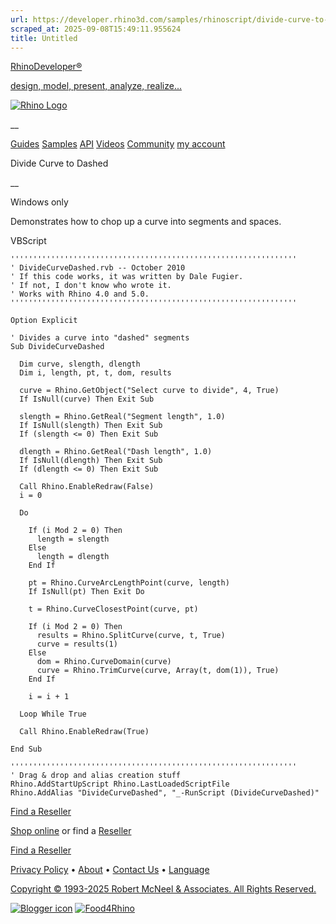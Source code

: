 ```yaml
---
url: https://developer.rhino3d.com/samples/rhinoscript/divide-curve-to-dashed/
scraped_at: 2025-09-08T15:49:11.955624
title: Untitled
---
```


[RhinoDeveloper®](/)

[design, model, present, analyze, realize...](/)

[![Rhino Logo](https://developer.rhino3d.com/images/rhinodevlogo.png)](/)

__

[Guides](https://developer.rhino3d.com/guides)
[Samples](https://developer.rhino3d.com/samples)
[API](https://developer.rhino3d.com/api)
[Videos](https://developer.rhino3d.com/videos)
[Community](https://discourse.mcneel.com/c/rhino-developer) [my account
](https://www.rhino3d.com/my-account/ "Manage your account, licenses, and
teams")

Divide Curve to Dashed

__

Windows only

Demonstrates how to chop up a curve into segments and spaces.

VBScript

    
    
    ''''''''''''''''''''''''''''''''''''''''''''''''''''''''''''''''
    ' DivideCurveDashed.rvb -- October 2010
    ' If this code works, it was written by Dale Fugier.
    ' If not, I don't know who wrote it.
    ' Works with Rhino 4.0 and 5.0.
    ''''''''''''''''''''''''''''''''''''''''''''''''''''''''''''''''
    
    Option Explicit
    
    ' Divides a curve into "dashed" segments
    Sub DivideCurveDashed
    
      Dim curve, slength, dlength
      Dim i, length, pt, t, dom, results
    
      curve = Rhino.GetObject("Select curve to divide", 4, True)
      If IsNull(curve) Then Exit Sub
    
      slength = Rhino.GetReal("Segment length", 1.0)
      If IsNull(slength) Then Exit Sub
      If (slength <= 0) Then Exit Sub  
    
      dlength = Rhino.GetReal("Dash length", 1.0)
      If IsNull(dlength) Then Exit Sub
      If (dlength <= 0) Then Exit Sub
    
      Call Rhino.EnableRedraw(False)
      i = 0
    
      Do
    
        If (i Mod 2 = 0) Then
          length = slength
        Else
          length = dlength
        End If
    
        pt = Rhino.CurveArcLengthPoint(curve, length)
        If IsNull(pt) Then Exit Do
    
        t = Rhino.CurveClosestPoint(curve, pt)
    
        If (i Mod 2 = 0) Then
          results = Rhino.SplitCurve(curve, t, True)
          curve = results(1)
        Else
          dom = Rhino.CurveDomain(curve)
          curve = Rhino.TrimCurve(curve, Array(t, dom(1)), True)
        End If
    
        i = i + 1
    
      Loop While True    
    
      Call Rhino.EnableRedraw(True)
    
    End Sub
    
    ''''''''''''''''''''''''''''''''''''''''''''''''''''''''''''''''
    ' Drag & drop and alias creation stuff
    Rhino.AddStartUpScript Rhino.LastLoadedScriptFile
    Rhino.AddAlias "DivideCurveDashed", "_-RunScript (DivideCurveDashed)"
    

  

[Find a Reseller](https://www.rhino3d.com/sales)

[Shop online](https://www.rhino3d.com/store) or find a
[Reseller](https://www.rhino3d.com/sales)

[Find a Reseller](https://www.rhino3d.com/sales)

[Privacy Policy](https://www.rhino3d.com/privacy) •
[About](https://www.rhino3d.com/mcneel/about) • [Contact
Us](https://www.rhino3d.com/mcneel/contact) • [
Language](https://www.rhino3d.com/language "Change to a different region or
language")

[Copyright © 1993-2025 Robert McNeel & Associates. All Rights
Reserved.](https://www.rhino3d.com/mcneel/about)

[](https://www.facebook.com/McNeelRhinoceros/)
[](https://twitter.com/bobmcneel) [](https://www.linkedin.com/groups/75313/)
[](https://www.youtube.com/user/RhinoGuide/videos) [](https://vimeo.com/rhino)
[![Blogger
icon](https://developer.rhino3d.com/images/blogger.svg)](http://blog.rhino3d.com/)
[![Food4Rhino](https://developer.rhino3d.com/images/f4r_icon_01.svg)](https://www.food4rhino.com)


